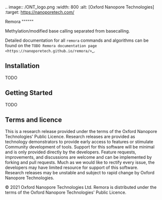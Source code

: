 .. image:: /ONT_logo.png
  :width: 800
  :alt: [Oxford Nanopore Technologies]
  :target: https://nanoporetech.com/

Remora
""""""

Methylation/modified base calling separated from basecalling.

Detailed documentation for all ``remora`` commands and algorithms can be found on the `TODO Remora documentation page <https://nanoporetech.github.io/remora/>`_.

Installation
------------

TODO

Getting Started
---------------

TODO

Terms and licence
-----------------

This is a research release provided under the terms of the Oxford Nanopore Technologies' Public Licence. 
Research releases are provided as technology demonstrators to provide early access to features or stimulate Community development of tools.
Support for this software will be minimal and is only provided directly by the developers. Feature requests, improvements, and discussions are welcome and can be implemented by forking and pull requests.
Much as we would like to rectify every issue, the developers may have limited resource for support of this software.
Research releases may be unstable and subject to rapid change by Oxford Nanopore Technologies.

© 2021 Oxford Nanopore Technologies Ltd.
Remora is distributed under the terms of the Oxford Nanopore Technologies' Public Licence.
